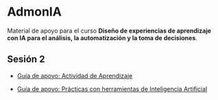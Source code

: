 # AdmonIA

Material de apoyo para el curso **Diseño de experiencias de aprendizaje con IA para el análisis, la automatización y la toma de decisiones**.

## Sesión 2
- [Guía de apoyo: Actividad de Aprendizaje](https://colab.research.google.com/github/FerneyOAmaya/AdmonIA/blob/main/ActividadAprendizaje.ipynb)

- [Guía de apoyo: Prácticas con herramientas de Inteligencia Artificial](https://colab.research.google.com/github/FerneyOAmaya/AdmonIA/blob/main/HerramientasIA.ipynb)
